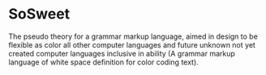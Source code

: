 # SoSweet
 The pseudo theory for a grammar markup language, aimed in design to be flexible as color all other computer languages and future unknown not yet created computer languages inclusive in ability (A grammar markup language of white space definition for color coding text).

